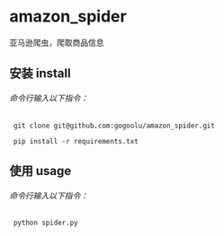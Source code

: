 # amazon_spider
亚马逊爬虫，爬取商品信息



## 安装 install

###### 命令行输入以下指令：

` git clone git@github.com:gogoolu/amazon_spider.git`

` pip install -r requirements.txt`



## 使用 usage

###### 命令行输入以下指令：

` python spider.py`

